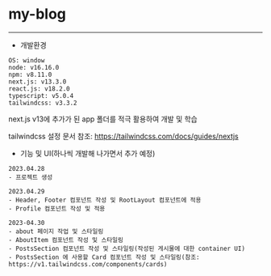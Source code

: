 # my-blog

---

- 개발환경
```
OS: window
node: v16.16.0
npm: v8.11.0
next.js: v13.3.0
react.js: v18.2.0
typescript: v5.0.4
tailwindcss: v3.3.2
```
next.js v13에 추가가 된 app 폴더를 적극 활용하여 개발 및 학습

tailwindcss 설정 문서 참조: https://tailwindcss.com/docs/guides/nextjs


- 기능 및 UI(하나씩 개발해 나가면서 추가 예정)
```
2023.04.28
- 프로젝트 생성

2023.04.29
- Header, Footer 컴포넌트 작성 및 RootLayout 컴포넌트에 적용
- Profile 컴포넌트 작성 및 적용

2023-04.30
- about 페이지 작업 및 스타일링
- AboutItem 컴포넌트 작성 및 스타일링
- PostsSection 컴포넌트 작성 및 스타일링(작성된 게시물에 대한 container UI)
- PostsSection 에 사용할 Card 컴포넌트 작성 및 스타일링(참조: https://v1.tailwindcss.com/components/cards)
```